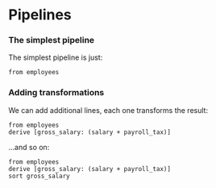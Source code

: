 # Pipelines

### The simplest pipeline

The simplest pipeline is just:

```prql
from employees
```

### Adding transformations

We can add additional lines, each one transforms the result:

```prql
from employees
derive [gross_salary: (salary + payroll_tax)]
```

...and so on:

```prql
from employees
derive [gross_salary: (salary + payroll_tax)]
sort gross_salary
```
